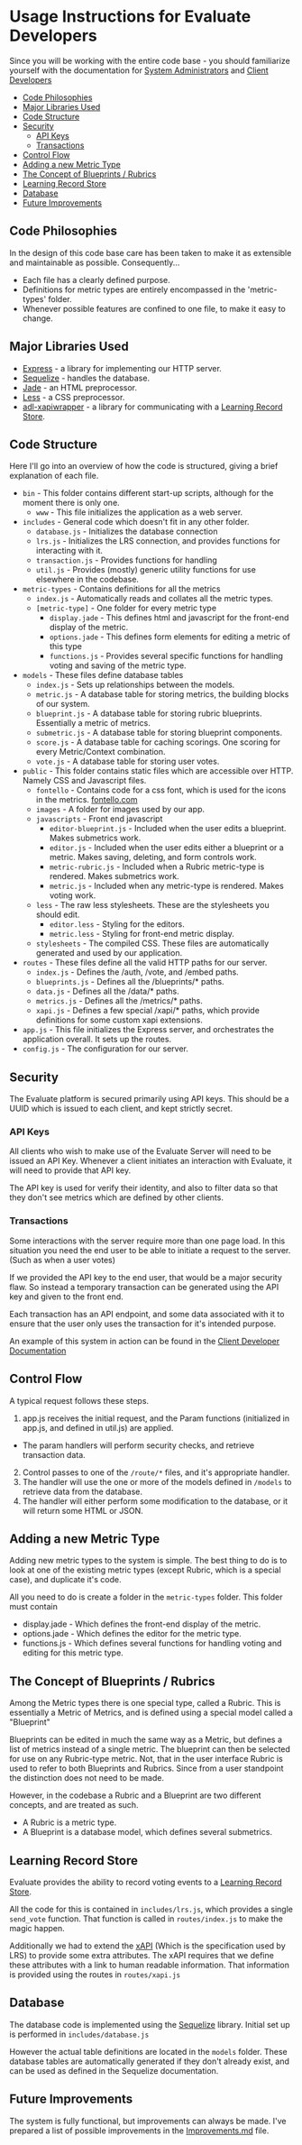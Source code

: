 # Usage Instructions for Evaluate Developers

Since you will be working with the entire code base - you should familiarize yourself with the documentation for [System Administrators](./Administrators.md) and [Client Developers](./Developers.md)

- [Code Philosophies](#code-philosophies)
- [Major Libraries Used](#major-libraries-used)
- [Code Structure](#code-structure)
- [Security](#security)
  - [API Keys](#api-keys)
  - [Transactions](#transactions)
- [Control Flow](#control-flow)
- [Adding a new Metric Type](#adding-a-new-metric-type)
- [The Concept of Blueprints / Rubrics](#the-concept-of-blueprints--rubrics)
- [Learning Record Store](#learning-record-store)
- [Database](#database)
- [Future Improvements](#future-improvements)

## Code Philosophies

In the design of this code base care has been taken to make it as extensible and maintainable as possible. Consequently...
 * Each file has a clearly defined purpose.
 * Definitions for metric types are entirely encompassed in the 'metric-types' folder.
 * Whenever possible features are confined to one file, to make it easy to change.

## Major Libraries Used
 * [Express](http://expressjs.com/) - a library for implementing our HTTP server.
 * [Sequelize](http://docs.sequelizejs.com/en/latest/) - handles the database.
 * [Jade](http://jade-lang.com/) - an HTML preprocessor.
 * [Less](http://lesscss.org/) - a CSS preprocessor.
 * [adl-xapiwrapper](https://www.npmjs.com/package/adl-xapiwrapper) - a library for communicating with a [Learning Record Store](https://en.wikipedia.org/wiki/Learning_Record_Store).

## Code Structure

Here I'll go into an overview of how the code is structured, giving a brief explanation of each file.

 * `bin` - This folder contains different start-up scripts, although for the moment there is only one.
   * `www` - This file initializes the application as a web server.
 * `includes` - General code which doesn't fit in any other folder.
   * `database.js` - Initializes the database connection
   * `lrs.js` - Initializes the LRS connection, and provides functions for interacting with it.
   * `transaction.js` - Provides functions for handling 
   * `util.js` - Provides (mostly) generic utility functions for use elsewhere in the codebase.
 * `metric-types` - Contains definitions for all the metrics
   * `index.js` - Automatically reads and collates all the metric types.
   * `[metric-type]` - One folder for every metric type
     * `display.jade` - This defines html and javascript for the front-end display of the metric.
     * `options.jade` - This defines form elements for editing a metric of this type
     * `functions.js` - Provides several specific functions for handling voting and saving of the metric type.
 * `models` - These files define database tables
   * `index.js` - Sets up relationships between the models.
   * `metric.js` - A database table for storing metrics, the building blocks of our system.
   * `blueprint.js` - A database table for storing rubric blueprints. Essentially a metric of metrics.
   * `submetric.js` - A database table for storing blueprint components.
   * `score.js` - A database table for caching scorings. One scoring for every Metric/Context combination.
   * `vote.js` - A database table for storing user votes.
 * `public` - This folder contains static files which are accessible over HTTP. Namely CSS and Javascript files.
   * `fontello` - Contains code for a css font, which is used for the icons in the metrics. [fontello.com](http://fontello.com/)
   * `images` - A folder for images used by our app.
   * `javascripts` - Front end javascript
     * `editor-blueprint.js` - Included when the user edits a blueprint. Makes submetrics work.
     * `editor.js` - Included when the user edits either a blueprint or a metric. Makes saving, deleting, and form controls work.
     * `metric-rubric.js` - Included when a Rubric metric-type is rendered. Makes submetrics work.
     * `metric.js` - Included when any metric-type is rendered. Makes voting work.
   * `less` - The raw less stylesheets. These are the stylesheets you should edit.
     * `editor.less` - Styling for the editors.
     * `metric.less` - Styling for front-end metric display.
   * `stylesheets` - The compiled CSS. These files are automatically generated and used by our application.
 * `routes` - These files define all the valid HTTP paths for our server.
   * `index.js` - Defines the /auth, /vote, and /embed paths.
   * `blueprints.js` - Defines all the /blueprints/* paths.
   * `data.js` - Defines all the /data/* paths.
   * `metrics.js` - Defines all the /metrics/* paths.
   * `xapi.js` - Defines a few special /xapi/* paths, which provide definitions for some custom xapi extensions.
 * `app.js` - This file initializes the Express server, and orchestrates the application overall. It sets up the routes.
 * `config.js` - The configuration for our server.

## Security

The Evaluate platform is secured primarily using API keys. This should be a UUID which is issued to each client, and kept strictly secret.

### API Keys

All clients who wish to make use of the Evaluate Server will need to be issued an API Key. Whenever a client initiates an interaction with Evaluate, it will need to provide that API key.

The API key is used for verify their identity, and also to filter data so that they don't see metrics which are defined by other clients.

### Transactions

Some interactions with the server require more than one page load. In this situation you need the end user to be able to initiate a request to the server. (Such as when a user votes)

If we provided the API key to the end user, that would be a major security flaw. So instead a temporary transaction can be generated using the API key and given to the front end.

Each transaction has an API endpoint, and some data associated with it to ensure that the user only uses the transaction for it's intended purpose.

An example of this system in action can be found in the [Client Developer Documentation](./Developer.md)

## Control Flow

A typical request follows these steps.
 1. app.js receives the initial request, and the Param functions (initialized in app.js, and defined in util.js) are applied.
   * The param handlers will perform security checks, and retrieve transaction data.
 2. Control passes to one of the `/route/*` files, and it's appropriate handler.
 3. The handler will use the one or more of the models defined in `/models` to retrieve data from the database.
 4. The handler will either perform some modification to the database, or it will return some HTML or JSON.

## Adding a new Metric Type

Adding new metric types to the system is simple. The best thing to do is to look at one of the existing metric types (except Rubric, which is a special case), and duplicate it's code. 

All you need to do is create a folder in the `metric-types` folder. This folder must contain
* display.jade - Which defines the front-end display of the metric.
* options.jade - Which defines the editor for the metric type.
* functions.js - Which defines several functions for handling voting and editing for this metric type.

## The Concept of Blueprints / Rubrics

Among the Metric types there is one special type, called a Rubric. This is essentially a Metric of Metrics, and is defined using a special model called a "Blueprint"

Blueprints can be edited in much the same way as a Metric, but defines a list of metrics instead of a single metric. The blueprint can then be selected for use on any Rubric-type metric. Not, that in the user interface Rubric is used to refer to both Blueprints and Rubrics. Since from a user standpoint the distinction does not need to be made.

However, in the codebase a Rubric and a Blueprint are two different concepts, and are treated as such.
* A Rubric is a metric type.
* A Blueprint is a database model, which defines several submetrics.

## Learning Record Store

Evaluate provides the ability to record voting events to a [Learning Record Store](https://en.wikipedia.org/wiki/Learning_Record_Store).

All the code for this is contained in `includes/lrs.js`, which provides a single `send_vote` function. That function is called in `routes/index.js` to make the magic happen.

Additionally we had to extend the [xAPI](https://github.com/adlnet/xAPI-Spec/blob/master/xAPI.md) (Which is the specification used by LRS) to provide some extra attributes. The xAPI requires that we define these attributes with a link to human readable information. That information is provided using the routes in `routes/xapi.js`

## Database

The database code is implemented using the [Sequelize](http://docs.sequelizejs.com/en/latest/) library. Initial set up is performed in `includes/database.js`

However the actual table definitions are located in the `models` folder. These database tables are automatically generated if they don't already exist, and can be used as defined in the Sequelize documentation.

## Future Improvements

The system is fully functional, but improvements can always be made. I've prepared a list of possible improvements in the [Improvements.md](./Improvements.md) file.
